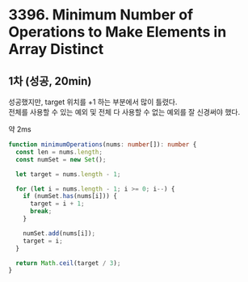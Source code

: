 # 3396. Minimum Number of Operations to Make Elements in Array Distinct

## 1차 (성공, 20min)

성공했지만, target 위치를 +1 하는 부분에서 많이 틀렸다.  
전체를 사용할 수 있는 예외 및 전체 다 사용할 수 없는 예외를 잘 신경써야 했다.  

약 2ms

```ts
function minimumOperations(nums: number[]): number {
  const len = nums.length;
  const numSet = new Set();

  let target = nums.length - 1;

  for (let i = nums.length - 1; i >= 0; i--) {
    if (numSet.has(nums[i])) {
      target = i + 1;
      break;
    }

    numSet.add(nums[i]);
    target = i;
  }

  return Math.ceil(target / 3);
}
```
